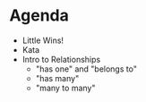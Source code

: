 
# Agenda

- Little Wins!
- Kata
- Intro to Relationships
  - "has one" and "belongs to"
  - "has many"
  - "many to many"

